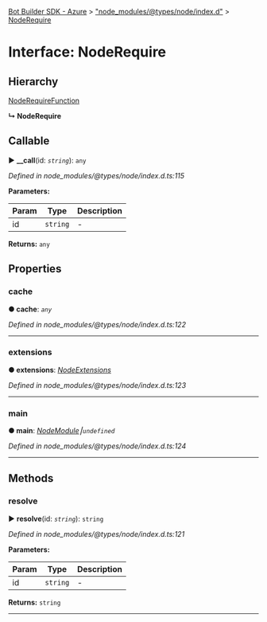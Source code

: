[Bot Builder SDK - Azure](../README.md) > ["node_modules/@types/node/index.d"](../modules/_node_modules__types_node_index_d_.md) > [NodeRequire](../interfaces/_node_modules__types_node_index_d_.noderequire.md)



# Interface: NodeRequire

## Hierarchy


 [NodeRequireFunction](_node_modules__types_node_index_d_.noderequirefunction.md)

**↳ NodeRequire**







## Callable
► **__call**(id: *`string`*): `any`



*Defined in node_modules/@types/node/index.d.ts:115*



**Parameters:**

| Param | Type | Description |
| ------ | ------ | ------ |
| id | `string`   |  - |





**Returns:** `any`





## Properties
<a id="cache"></a>

###  cache

**●  cache**:  *`any`* 

*Defined in node_modules/@types/node/index.d.ts:122*





___

<a id="extensions"></a>

###  extensions

**●  extensions**:  *[NodeExtensions](_node_modules__types_node_index_d_.nodeextensions.md)* 

*Defined in node_modules/@types/node/index.d.ts:123*





___

<a id="main"></a>

###  main

**●  main**:  *[NodeModule](_node_modules__types_node_index_d_.nodemodule.md)⎮`undefined`* 

*Defined in node_modules/@types/node/index.d.ts:124*





___


## Methods
<a id="resolve"></a>

###  resolve

► **resolve**(id: *`string`*): `string`



*Defined in node_modules/@types/node/index.d.ts:121*



**Parameters:**

| Param | Type | Description |
| ------ | ------ | ------ |
| id | `string`   |  - |





**Returns:** `string`





___


